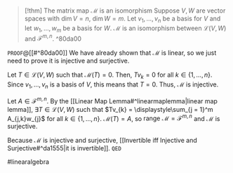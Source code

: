 > [!thm] The matrix map $\mathcal{M}$ is an isomorphism
> Suppose $V,W$ are vector spaces with $\dim V = n$, $\dim W = m$. Let $v_{1},\dots,v_{n}$ be a basis for $V$ and let $w_{1},\dots,w_{m}$ be a basis for $W$. $\mathcal{M}$ is an isomorphism between ${} \mathcal{L}(V,W)$ and $\mathcal{F}^{m,n}$. ^80da00

`PROOF`@[[#^80da00]]
We have already shown that $\mathcal{M}$ is linear, so we just need to prove it is injective and surjective.

Let $T \in \mathcal{L}(V,W)$ such that $\mathcal{M}(T) = 0$. Then, $Tv_{k} = 0$ for all $k \in \{1,\dots,n\}$. Since $v_{1},\dots,v_{n}$ is a basis of $V$, this means that $T = 0$. Thus, $\mathcal{M}$ is injective.

Let $A \in \mathcal{F}^{m,n}$. By the [[Linear Map Lemma#^linearmaplemma|linear map lemma]], $\exists T \in \mathcal{L}(V,W)$ such that $Tv_{k} = \displaystyle\sum_{j = 1}^m A_{j,k}w_{j}$ for all $k \in \{1,\dots,n\}$. $\mathcal{M}(T) = A$, so $\text{range } \mathcal{M} = \mathcal{F}^{m,n}$ and $\mathcal{M}$ is surjective.

Because $\mathcal{M}$ is injective and surjective, [[Invertible iff  Injective and Surjective#^da1555|it is invertible]].
`QED`

#linearalgebra